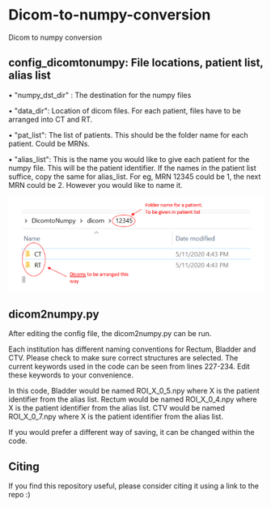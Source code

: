# Dicom-to-numpy-conversion
Dicom to numpy conversion

## config_dicomtonumpy: File locations, patient list, alias list

•	"numpy_dst_dir" : The destination for the numpy files

•	"data_dir": Location of dicom files. For each patient, files have to be arranged into CT and RT. 

•	"pat_list": The list of patients. This should be the folder name for each patient. Could be MRNs.

•	"alias_list": This is the name you would like to give each patient for the numpy file. This will be the patient identifier. If the names in the patient list suffice, copy the same for alias_list. For eg, MRN 12345 could be 1, the next MRN could be 2. However you would like to name it.


<img src="directoryformat.png" align="center" />

## dicom2numpy.py
After editing the config file, the dicom2numpy.py can be run. 

Each institution has different naming conventions for Rectum, Bladder and CTV. Please check to make sure correct structures are selected. The current keywords used in the code can be seen from lines 227-234. Edit these keywords to your convenience.

In this code,
Bladder would be named ROI_X_0_5.npy where X is the patient identifier from the alias list.
Rectum would be named ROI_X_0_4.npy where X is the patient identifier from the alias list.
CTV would be named ROI_X_0_7.npy where X is the patient identifier from the alias list.

If you would prefer a different way of saving, it can be changed within the code.

## Citing
If you find this repository useful, please consider citing it using a link to the repo :)
 



